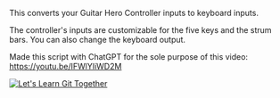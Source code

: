 This converts your Guitar Hero Controller inputs to keyboard inputs.

The controller's inputs are customizable for the five keys and the strum bars. You can also change the keyboard output.

Made this script with ChatGPT for the sole purpose of this video: https://youtu.be/IFWlYIiWD2M

[![Let's Learn Git Together](https://github.com/user-attachments/assets/c2d8c65e-c586-4f9a-a614-e3f385d9770a)](http://www.youtube.com/watch?v=r8jQ9hVA2qs "Let's Learn Git Together")
